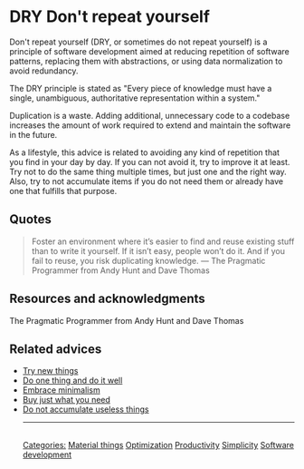 # DRY Don't repeat yourself

Don't repeat yourself (DRY, or sometimes do not repeat yourself) is a principle of software development aimed at reducing repetition of software patterns, replacing them with abstractions, or using data normalization to avoid redundancy.

The DRY principle is stated as "Every piece of knowledge must have a single, unambiguous, authoritative representation within a system."

Duplication is a waste. Adding additional, unnecessary code to a codebase increases the amount of work required to extend and maintain the software in the future.
 
As a lifestyle, this advice is related to avoiding any kind of repetition that you find in your day by day. If you can not avoid it, try to improve it at least. Try not to do the same thing multiple times, but just one and the right way. Also, try to not accumulate items if you do not need them or already have one that fulfills that purpose.

## Quotes

> Foster an environment where it’s easier to find and reuse existing stuff than to write it yourself. If it isn’t easy, people won’t do it. And if you fail to reuse, you risk duplicating knowledge. ― The Pragmatic Programmer from Andy Hunt and Dave Thomas

## Resources and acknowledgments

The Pragmatic Programmer from Andy Hunt and Dave Thomas

## Related advices

- [Try new things](Try%20new%20things/index.md)
- [Do one thing and do it well](Do%20one%20thing%20and%20do%20it%20well/index.md)
- [Embrace minimalism](Embrace%20minimalism/index.md)
- [Buy just what you need](Buy%20just%20what%20you%20need/index.md)
- [Do not accumulate useless things](Do%20not%20accumulate%20useless%20things/index.md)<hr/><br/>[Categories:](Categories/index.md) [Material things](Categories/Material%20things.md) [Optimization](Categories/Optimization.md) [Productivity](Categories/Productivity.md) [Simplicity](Categories/Simplicity.md) [Software development](Categories/Software%20development.md)